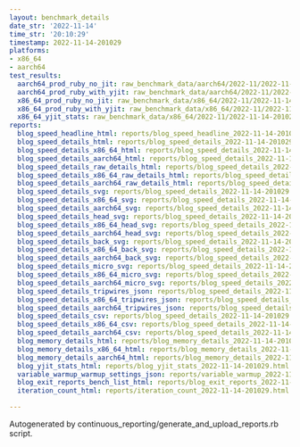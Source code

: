 ```yaml
---
layout: benchmark_details
date_str: '2022-11-14'
time_str: '20:10:29'
timestamp: 2022-11-14-201029
platforms:
- x86_64
- aarch64
test_results:
  aarch64_prod_ruby_no_jit: raw_benchmark_data/aarch64/2022-11/2022-11-14-201029_basic_benchmark_aarch64_prod_ruby_no_jit.json
  aarch64_prod_ruby_with_yjit: raw_benchmark_data/aarch64/2022-11/2022-11-14-201029_basic_benchmark_aarch64_prod_ruby_with_yjit.json
  x86_64_prod_ruby_no_jit: raw_benchmark_data/x86_64/2022-11/2022-11-14-201029_basic_benchmark_x86_64_prod_ruby_no_jit.json
  x86_64_prod_ruby_with_yjit: raw_benchmark_data/x86_64/2022-11/2022-11-14-201029_basic_benchmark_x86_64_prod_ruby_with_yjit.json
  x86_64_yjit_stats: raw_benchmark_data/x86_64/2022-11/2022-11-14-201029_basic_benchmark_x86_64_yjit_stats.json
reports:
  blog_speed_headline_html: reports/blog_speed_headline_2022-11-14-201029.html
  blog_speed_details_html: reports/blog_speed_details_2022-11-14-201029.html
  blog_speed_details_x86_64_html: reports/blog_speed_details_2022-11-14-201029.x86_64.html
  blog_speed_details_aarch64_html: reports/blog_speed_details_2022-11-14-201029.aarch64.html
  blog_speed_details_raw_details_html: reports/blog_speed_details_2022-11-14-201029.raw_details.html
  blog_speed_details_x86_64_raw_details_html: reports/blog_speed_details_2022-11-14-201029.x86_64.raw_details.html
  blog_speed_details_aarch64_raw_details_html: reports/blog_speed_details_2022-11-14-201029.aarch64.raw_details.html
  blog_speed_details_svg: reports/blog_speed_details_2022-11-14-201029.svg
  blog_speed_details_x86_64_svg: reports/blog_speed_details_2022-11-14-201029.x86_64.svg
  blog_speed_details_aarch64_svg: reports/blog_speed_details_2022-11-14-201029.aarch64.svg
  blog_speed_details_head_svg: reports/blog_speed_details_2022-11-14-201029.head.svg
  blog_speed_details_x86_64_head_svg: reports/blog_speed_details_2022-11-14-201029.x86_64.head.svg
  blog_speed_details_aarch64_head_svg: reports/blog_speed_details_2022-11-14-201029.aarch64.head.svg
  blog_speed_details_back_svg: reports/blog_speed_details_2022-11-14-201029.back.svg
  blog_speed_details_x86_64_back_svg: reports/blog_speed_details_2022-11-14-201029.x86_64.back.svg
  blog_speed_details_aarch64_back_svg: reports/blog_speed_details_2022-11-14-201029.aarch64.back.svg
  blog_speed_details_micro_svg: reports/blog_speed_details_2022-11-14-201029.micro.svg
  blog_speed_details_x86_64_micro_svg: reports/blog_speed_details_2022-11-14-201029.x86_64.micro.svg
  blog_speed_details_aarch64_micro_svg: reports/blog_speed_details_2022-11-14-201029.aarch64.micro.svg
  blog_speed_details_tripwires_json: reports/blog_speed_details_2022-11-14-201029.tripwires.json
  blog_speed_details_x86_64_tripwires_json: reports/blog_speed_details_2022-11-14-201029.x86_64.tripwires.json
  blog_speed_details_aarch64_tripwires_json: reports/blog_speed_details_2022-11-14-201029.aarch64.tripwires.json
  blog_speed_details_csv: reports/blog_speed_details_2022-11-14-201029.csv
  blog_speed_details_x86_64_csv: reports/blog_speed_details_2022-11-14-201029.x86_64.csv
  blog_speed_details_aarch64_csv: reports/blog_speed_details_2022-11-14-201029.aarch64.csv
  blog_memory_details_html: reports/blog_memory_details_2022-11-14-201029.html
  blog_memory_details_x86_64_html: reports/blog_memory_details_2022-11-14-201029.x86_64.html
  blog_memory_details_aarch64_html: reports/blog_memory_details_2022-11-14-201029.aarch64.html
  blog_yjit_stats_html: reports/blog_yjit_stats_2022-11-14-201029.html
  variable_warmup_warmup_settings_json: reports/variable_warmup_2022-11-14-201029.warmup_settings.json
  blog_exit_reports_bench_list_html: reports/blog_exit_reports_2022-11-14-201029.bench_list.html
  iteration_count_html: reports/iteration_count_2022-11-14-201029.html

---
```

Autogenerated by continuous_reporting/generate_and_upload_reports.rb script.
